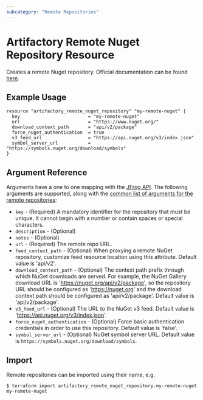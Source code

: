 ```yaml
---
subcategory: "Remote Repositories"
---
```

# Artifactory Remote Nuget Repository Resource

Creates a remote Nuget repository.
Official documentation can be found [here](https://www.jfrog.com/confluence/display/JFROG/NuGet+Repositories).


## Example Usage

```hcl
resource "artifactory_remote_nuget_repository" "my-remote-nuget" {
  key                         = "my-remote-nuget"
  url                         = "https://www.nuget.org/"
  download_context_path       = "api/v2/package"
  force_nuget_authentication  = true
  v3_feed_url                 = "https://api.nuget.org/v3/index.json"
  symbol_server_url           = "https://symbols.nuget.org/download/symbols"
}
```

## Argument Reference

Arguments have a one to one mapping with the [JFrog API](https://www.jfrog.com/confluence/display/RTF/Repository+Configuration+JSON).
The following arguments are supported, along with the [common list of arguments for the remote repositories](remote.md):

* `key` - (Required) A mandatory identifier for the repository that must be unique. It cannot begin with a number or
  contain spaces or special characters.
* `description` - (Optional)
* `notes` - (Optional)
* `url` - (Required) The remote repo URL.
* `feed_context_path` - (Optional) When proxying a remote NuGet repository, customize feed resource location using this attribute. Default value is 'api/v2'.
* `download_context_path` - (Optional) The context path prefix through which NuGet downloads are served.
   For example, the NuGet Gallery download URL is 'https://nuget.org/api/v2/package', so the repository
   URL should be configured as 'https://nuget.org' and the download context path should be configured as 'api/v2/package'. Default value is 'api/v2/package'.
* `v3_feed_url` - (Optional) The URL to the NuGet v3 feed. Default value is 'https://api.nuget.org/v3/index.json'.
* `force_nuget_authentication` - (Optional) Force basic authentication credentials in order to use this repository. Default value is 'false'.
* `symbol_server_url` - (Optional) NuGet symbol server URL. Default value is `https://symbols.nuget.org/download/symbols`.



## Import

Remote repositories can be imported using their name, e.g.
```
$ terraform import artifactory_remote_nuget_repository.my-remote-nuget my-remote-nuget
```
